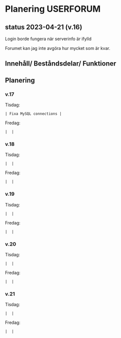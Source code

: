 # Planering USERFORUM

## status 2023-04-21 (v.16)

Login borde fungera när serverinfo är ifylld

Forumet kan jag inte avgöra hur mycket som är kvar.

## Innehåll/ Beståndsdelar/ Funktioner



## Planering

### v.17

Tisdag:

    | Fixa MySQL connections |
Fredag:

    |  |
### v.18

Tisdag:

    |  |
Fredag:

    |  |
### v.19

Tisdag:

    |  |
Fredag:

    |  |
### v.20

Tisdag:

    |  |
Fredag:

    |  |
### v.21

Tisdag:

    |  |
Fredag:

    |  |
